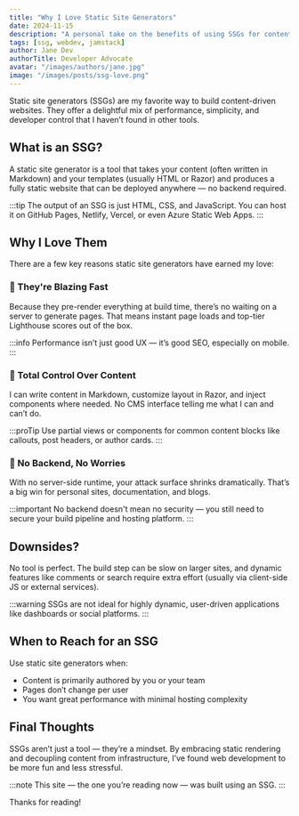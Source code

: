 ```yaml
---
title: "Why I Love Static Site Generators"
date: 2024-11-15
description: "A personal take on the benefits of using SSGs for content-driven sites."
tags: [ssg, webdev, jamstack]
author: Jane Dev
authorTitle: Developer Advocate
avatar: "/images/authors/jane.jpg"
image: "/images/posts/ssg-love.png"
---
```


Static site generators (SSGs) are my favorite way to build content-driven websites. They offer a delightful mix of performance, simplicity, and developer control that I haven’t found in other tools.

## What is an SSG?

A static site generator is a tool that takes your content (often written in Markdown) and your templates (usually HTML or Razor) and produces a fully static website that can be deployed anywhere — no backend required.

:::tip
The output of an SSG is just HTML, CSS, and JavaScript. You can host it on GitHub Pages, Netlify, Vercel, or even Azure Static Web Apps.
:::

## Why I Love Them

There are a few key reasons static site generators have earned my love:

### 💨 They're Blazing Fast

Because they pre-render everything at build time, there’s no waiting on a server to generate pages. That means instant page loads and top-tier Lighthouse scores out of the box.

:::info
Performance isn’t just good UX — it’s good SEO, especially on mobile.
:::

### 🔧 Total Control Over Content

I can write content in Markdown, customize layout in Razor, and inject components where needed. No CMS interface telling me what I can and can’t do.

:::proTip
Use partial views or components for common content blocks like callouts, post headers, or author cards.
:::

### 🔐 No Backend, No Worries

With no server-side runtime, your attack surface shrinks dramatically. That’s a big win for personal sites, documentation, and blogs.

:::important
No backend doesn't mean no security — you still need to secure your build pipeline and hosting platform.
:::

## Downsides?

No tool is perfect. The build step can be slow on larger sites, and dynamic features like comments or search require extra effort (usually via client-side JS or external services).

:::warning
SSGs are not ideal for highly dynamic, user-driven applications like dashboards or social platforms.
:::

## When to Reach for an SSG

Use static site generators when:
- Content is primarily authored by you or your team
- Pages don’t change per user
- You want great performance with minimal hosting complexity

## Final Thoughts

SSGs aren’t just a tool — they’re a mindset. By embracing static rendering and decoupling content from infrastructure, I’ve found web development to be more fun and less stressful.

:::note
This site — the one you’re reading now — was built using an SSG.
:::

Thanks for reading!